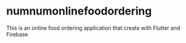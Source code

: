 # numnumonlinefoodordering
This is an online food ordering application that create with Flutter and Firebase
